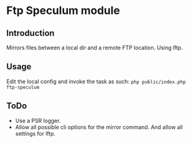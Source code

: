 Ftp Speculum module
===================

Introduction
------------
Mirrors files between a local dir and a remote FTP location. Using lftp.

Usage
-----
Edit the local config and invoke the task as such:
`php public/index.php ftp-speculum`

ToDo
----
* Use a PSR logger.
* Allow all possible cli options for the mirror command. And allow all settings for lftp.